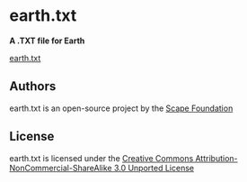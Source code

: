 # earth.txt


**A .TXT file for Earth**

[earth.txt](https://www.earthtxt.org "earth.txt website")



## Authors

earth.txt is an open-source project by the [Scape Foundation](https://www.scape.foundation "Scape Foundation website")



## License

earth.txt is licensed under the [Creative Commons Attribution-NonCommercial-ShareAlike 3.0 Unported License](https://creativecommons.org/licenses/by-nc-sa/3.0/ "Creative Commons Attribution-NonCommercial-ShareAlike 3.0 Unported License")

